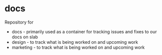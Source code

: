 # docs
Repository for

* docs - primarily used as a container for tracking issues and fixes to our docs on slab
* design - to track what is being worked on and upcoming work
* marketing - to track what is being worked on and upcoming work
